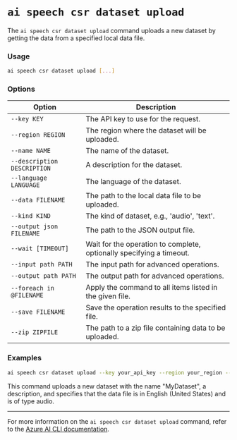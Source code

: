 # `ai speech csr dataset upload`

The `ai speech csr dataset upload` command uploads a new dataset by getting the data from a specified local data file.

### Usage

``` bash
ai speech csr dataset upload [...]
```

### Options

| Option              | Description                                                                       |
|---------------------|-----------------------------------------------------------------------------------|
| `--key KEY`         | The API key to use for the request.                                              |
| `--region REGION`   | The region where the dataset will be uploaded.                                   |
| `--name NAME`       | The name of the dataset.                                                          |
| `--description DESCRIPTION` | A description for the dataset.                                        |
| `--language LANGUAGE` | The language of the dataset.                                                 |
| `--data FILENAME`   | The path to the local data file to be uploaded.                                   |
| `--kind KIND`       | The kind of dataset, e.g., 'audio', 'text'.                                       |
| `--output json FILENAME` | The path to the JSON output file.                                        |
| `--wait [TIMEOUT]`  | Wait for the operation to complete, optionally specifying a timeout.             |
| `--input path PATH` | The input path for advanced operations.                                           |
| `--output path PATH`| The output path for advanced operations.                                          |
| `--foreach in @FILENAME` | Apply the command to all items listed in the given file.                  |
| `--save FILENAME`   | Save the operation results to the specified file.                                 |
| `--zip ZIPFILE`     | The path to a zip file containing data to be uploaded.                            |

### Examples

``` bash title="Upload a new dataset"
ai speech csr dataset upload --key your_api_key --region your_region --name "MyDataset" --description "This is a test dataset" --language en-us --data /path/to/data/file --kind audio
```

This command uploads a new dataset with the name "MyDataset", a description, and specifies that the data file is in English (United States) and is of type audio.

---

For more information on the `ai speech csr dataset upload` command, refer to the [Azure AI CLI documentation](https://aka.ms/azure-ai-cli-public-preview).
